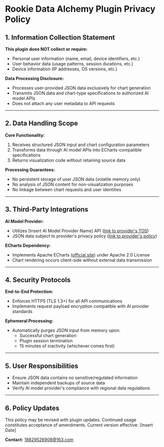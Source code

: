 # Rookie Data Alchemy Plugin Privacy Policy

## 1. Information Collection Statement  
​**​This plugin does NOT collect or require:​**​  
- Personal user information (name, email, device identifiers, etc.)  
- User behavior data (usage patterns, session durations, etc.)  
- Device information (IP addresses, OS versions, etc.)  

​**​Data Processing Disclosure:​**​  
- Processes user-provided JSON data exclusively for chart generation  
- Transmits JSON data and chart-type specifications to authorized AI model APIs  
- Does not attach any user metadata to API requests  

---

## 2. Data Handling Scope  
​**​Core Functionality:​**​  
1. Receives structured JSON input and chart configuration parameters  
2. Transforms data through AI model APIs into ECharts-compatible specifications  
3. Returns visualization code without retaining source data  

​**​Processing Guarantees:​**​  
- No persistent storage of user JSON data (volatile memory only)  
- No analysis of JSON content for non-visualization purposes  
- No linkage between chart requests and user identities  

---

## 3. Third-Party Integrations  
​**​AI Model Provider:​**​  
- Utilizes [Insert AI Model Provider Name] API ([link to provider's TOS](https://example.com))  
- JSON data subject to provider's privacy policy ([link to provider's policy](https://example.com))  

​**​ECharts Dependency:​**​  
- Implements Apache ECharts ([official site](https://echarts.apache.org)) under Apache 2.0 License  
- Chart rendering occurs client-side without external data transmission  

---

## 4. Security Protocols  
​**​End-to-End Protection:​**​  
- Enforces HTTPS (TLS 1.3+) for all API communications  
- Implements request payload encryption compatible with AI provider standards  

​**​Ephemeral Processing:​**​  
- Automatically purges JSON input from memory upon:  
  - Successful chart generation  
  - Plugin session termination  
  - 15 minutes of inactivity (whichever comes first)  

---

## 5. User Responsibilities  
- Ensure JSON data contains no sensitive/regulated information  
- Maintain independent backups of source data  
- Verify AI model provider's compliance with regional data regulations  

---

## 6. Policy Updates  
This policy may be revised with plugin updates. Continued usage constitutes acceptance of amendments. Current version effective: [Insert Date]  

​**​Contact:​**​ 18829526908@163.com

